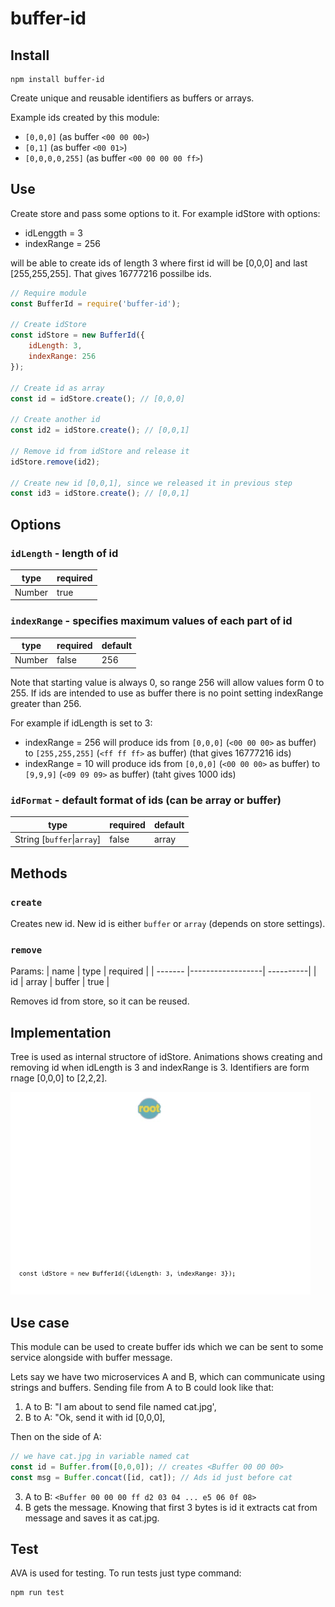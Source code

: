 # buffer-id
## Install
```
npm install buffer-id
```
Create unique and reusable identifiers as buffers or arrays.

Example ids created by this module:
* `[0,0,0]` (as buffer `<00 00 00>`)
* `[0,1]` (as buffer `<00 01>`)
* `[0,0,0,0,255]` (as buffer `<00 00 00 00 ff>`)

## Use
Create store and pass some options to it. For example idStore with options:
* idLenggth = 3
* indexRange = 256

will be able to create ids of length 3 where first id will be [0,0,0] and last [255,255,255]. That gives 16777216 possilbe ids.


```js
// Require module
const BufferId = require('buffer-id');

// Create idStore
const idStore = new BufferId({
    idLength: 3,
    indexRange: 256
});

// Create id as array
const id = idStore.create(); // [0,0,0] 

// Create another id
const id2 = idStore.create(); // [0,0,1]

// Remove id from idStore and release it
idStore.remove(id2); 

// Create new id [0,0,1], since we released it in previous step 
const id3 = idStore.create(); // [0,0,1] 
```

## Options
### `idLength` - length of id
| type        | required | 
| ----------- |----------|
| Number      | true     |


### `indexRange` - specifies maximum values of each part of id
| type        | required | default  |
| ----------- |----------| ---------|
| Number      | false    | 256      |

Note that starting value is always 0, so range 256 will allow values form 0 to 255. If ids are intended to use as buffer there is no point setting indexRange greater than 256.

For example if idLength is set to 3:
* indexRange = 256 will produce ids from `[0,0,0]` (`<00 00 00>` as buffer) to `[255,255,255]` (`<ff ff ff>` as buffer) (that gives 16777216 ids)
* indexRange = 10 will produce ids from `[0,0,0]` (`<00 00 00>` as buffer) to `[9,9,9]` (`<09 09 09>` as buffer) (taht gives 1000 ids)


### `idFormat` - default format of ids (can be array or buffer)
| type                        | required | default  |
| --------------------------- |----------| ---------|
| String [`buffer`\|`array`]  | false    | array    |


## Methods
### `create`
Creates new id. New id is either `buffer` or `array` (depends on store settings).

### `remove`
Params:
| name    | type             | required  |
| ------- |------------------| ----------|
| id      | array \| buffer  | true      |

Removes id from store, so it can be reused. 

## Implementation
Tree is used as internal structore of idStore. Animations shows creating and removing id when idLength is 3 and indexRange is 3. Identifiers are form rnage [0,0,0] to [2,2,2].

![implementation of buffer-id](https://raw.githubusercontent.com/kmoskwiak/files/master/buffer-id/buffer-id.gif)


## Use case
This module can be used to create buffer ids which we can be sent to some service alongside with buffer message.

Lets say we have two microservices A and B, which can communicate using strings and buffers. Sending file from A to B could look like that:
1. A to B: "I am about to send file named cat.jpg',
2. B to A: "Ok, send it with id [0,0,0],

Then on the side of A:
```js
// we have cat.jpg in variable named cat
const id = Buffer.from([0,0,0]); // creates <Buffer 00 00 00>
const msg = Buffer.concat([id, cat]); // Ads id just before cat
```
3. A to B: `<Buffer 00 00 00 ff d2 03 04 ... e5 06 0f 08>`
4. B gets the message. Knowing that first 3 bytes is id it extracts cat from message and saves it as cat.jpg.


## Test
AVA is used for testing. To run tests just type command: 
```
npm run test
```
